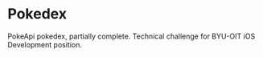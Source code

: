# Pokedex
PokeApi pokedex, partially complete. Technical challenge for BYU-OIT iOS Development position. 
